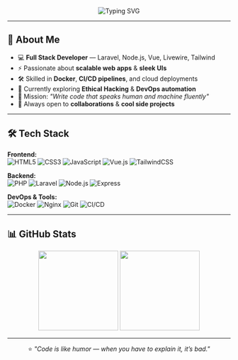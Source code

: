 <!-- Banner -->
<p align="center">
  <img src="https://readme-typing-svg.herokuapp.com?font=Fira+Code&size=28&pause=1000&color=36BCF7&center=true&vCenter=true&width=900&lines=Hey%2C+I'm+David+Chemwetich+👋;Full+Stack+Developer+%7C+Laravel+%7C+Node.js+%7C+DevOps;I+turn+coffee+%E2%98%95+into+code+and+ideas+into+reality" alt="Typing SVG" />
</p>

---

## 🚀 About Me
- 💻 **Full Stack Developer** — Laravel, Node.js, Vue, Livewire, Tailwind  
- ⚡ Passionate about **scalable web apps** & **sleek UIs**  
- 🛠 Skilled in **Docker**, **CI/CD pipelines**, and cloud deployments  
- 🌱 Currently exploring **Ethical Hacking** & **DevOps automation**  
- 🎯 Mission: _"Write code that speaks human and machine fluently"_  
- 💬 Always open to **collaborations** & **cool side projects**

---

## 🛠 Tech Stack

**Frontend:**  
![HTML5](https://img.shields.io/badge/-HTML5-E34F26?style=for-the-badge&logo=html5&logoColor=white)
![CSS3](https://img.shields.io/badge/-CSS3-1572B6?style=for-the-badge&logo=css3)
![JavaScript](https://img.shields.io/badge/-JavaScript-F7DF1E?style=for-the-badge&logo=javascript&logoColor=black)
![Vue.js](https://img.shields.io/badge/-Vue.js-4FC08D?style=for-the-badge&logo=vue.js)
![TailwindCSS](https://img.shields.io/badge/-TailwindCSS-38B2AC?style=for-the-badge&logo=tailwind-css)

**Backend:**  
![PHP](https://img.shields.io/badge/-PHP-777BB4?style=for-the-badge&logo=php)
![Laravel](https://img.shields.io/badge/-Laravel-FF2D20?style=for-the-badge&logo=laravel)
![Node.js](https://img.shields.io/badge/-Node.js-339933?style=for-the-badge&logo=node.js)
![Express](https://img.shields.io/badge/-Express-000000?style=for-the-badge&logo=express)

**DevOps & Tools:**  
![Docker](https://img.shields.io/badge/-Docker-2496ED?style=for-the-badge&logo=docker)
![Nginx](https://img.shields.io/badge/-Nginx-009639?style=for-the-badge&logo=nginx)
![Git](https://img.shields.io/badge/-Git-F05032?style=for-the-badge&logo=git)
![CI/CD](https://img.shields.io/badge/-CI%2FCD-2088FF?style=for-the-badge&logo=githubactions)

---

## 📊 GitHub Stats
<p align="center">
  <img height="180" src="https://github-readme-stats.vercel.app/api?username=davidchewetich&show_icons=true&theme=tokyonight&hide_border=true" />
  <img height="180" src="https://github-readme-streak-stats.herokuapp.com/?user=davidchewetich&theme=tokyonight&hide_border=true" />
</p>

---

<p align="center">
  ⭐ <em>"Code is like humor — when you have to explain it, it’s bad."</em>  
</p>
